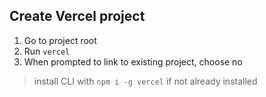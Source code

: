 ## Create Vercel project
1. Go to project root
2. Run ```vercel```
3. When prompted to link to existing project, choose no
> install CLI with ```npm i -g vercel``` if not already installed
